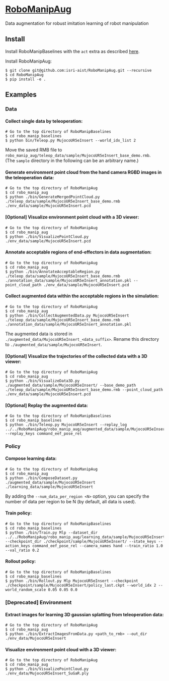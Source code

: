 # [RoboManipAug](https://github.com/isri-aist/RoboManipAug)
Data augmentation for robust imitation learning of robot manipulation

## Install
Install RoboManipBaselines with the `act` extra as described [here](https://github.com/isri-aist/RoboManipBaselines/blob/master/doc/install.md#act).

Install RoboManipAug:
```console
$ git clone git@github.com:isri-aist/RoboManipAug.git --recursive
$ cd RoboManipAug
$ pip install -e .
```

## Examples
### Data
#### Collect single data by teleoperation:
```console
# Go to the top directory of RoboManipBaselines
$ cd robo_manip_baselines
$ python bin/Teleop.py MujocoUR5eInsert --world_idx_list 2
```

Move the saved RMB file to `robo_manip_aug/teleop_data/sample/MujocoUR5eInsert_base_demo.rmb`.  
(The `sample` directory in the following can be an arbitrary name.)

#### Generate environment point cloud from the hand camera RGBD images in the teleoperation data:
```console
# Go to the top directory of RoboManipAug
$ cd robo_manip_aug
$ python ./bin/GenerateMergedPointCloud.py ./teleop_data/sample/MujocoUR5eInsert_base_demo.rmb ./env_data/sample/MujocoUR5eInsert.pcd
```

#### [Optional] Visualize environment point cloud with a 3D viewer:
```console
# Go to the top directory of RoboManipAug
$ cd robo_manip_aug
$ python ./bin/VisualizePointCloud.py ./env_data/sample/MujocoUR5eInsert.pcd
```

#### Annotate acceptable regions of end-effectors in data augmentation:
```console
# Go to the top directory of RoboManipAug
$ cd robo_manip_aug
$ python ./bin/AnnotateAcceptableRegion.py ./teleop_data/sample/MujocoUR5eInsert_base_demo.rmb ./annotation_data/sample/MujocoUR5eInsert_annotation.pkl --point_cloud_path ./env_data/sample/MujocoUR5eInsert.pcd
```

#### Collect augmented data within the acceptable regions in the simulation:
```console
# Go to the top directory of RoboManipAug
$ cd robo_manip_aug
$ python ./bin/CollectAugmentedData.py MujocoUR5eInsert ./teleop_data/sample/MujocoUR5eInsert_base_demo.rmb ./annotation_data/sample/MujocoUR5eInsert_annotation.pkl
```

The augmented data is stored in `./augmented_data/MujocoUR5eInsert_<data_suffix>`. Rename this directory to `./augmented_data/sample/MujocoUR5eInsert`.

#### [Optional] Visualize the trajectories of the collected data with a 3D viewer:
```console
# Go to the top directory of RoboManipAug
$ cd robo_manip_aug
$ python ./bin/VisualizeData3D.py ./augmented_data/sample/MujocoUR5eInsert/ --base_demo_path ./teleop_data/sample/MujocoUR5eInsert_base_demo.rmb --point_cloud_path ./env_data/sample/MujocoUR5eInsert.pcd
```

#### [Optional] Replay the augmented data:
```console
# Go to the top directory of RoboManipBaselines
$ cd robo_manip_baselines
$ python ./bin/Teleop.py MujocoUR5eInsert --replay_log ../../RoboManipAug/robo_manip_aug/augmented_data/sample/MujocoUR5eInsert/region000/MujocoUR5eInsert_augmented_region000_00.rmb --replay_keys command_eef_pose_rel
```

### Policy
#### Compose learning data:
```console
# Go to the top directory of RoboManipAug
$ cd robo_manip_aug
$ python ./bin/ComposeDataset.py ./augmented_data/sample/MujocoUR5eInsert ./learning_data/sample/MujocoUR5eInsert
```

By adding the `--num_data_per_region <N>` option, you can specify the number of data per region to be N (by default, all data is used).

#### Train policy:
```console
# Go to the top directory of RoboManipBaselines
$ cd robo_manip_baselines
$ python ./bin/Train.py Mlp --dataset_dir ../../RoboManipAug/robo_manip_aug/learning_data/sample/MujocoUR5eInsert/ --checkpoint_dir ./checkpoint/sample/MujocoUR5eInsert/ --state_keys --action_keys command_eef_pose_rel --camera_names hand --train_ratio 1.0 --val_ratio 0.2
```

#### Rollout policy:
```console
# Go to the top directory of RoboManipBaselines
$ cd robo_manip_baselines
$ python ./bin/Rollout.py Mlp MujocoUR5eInsert --checkpoint ./checkpoint/sample/MujocoUR5eInsert/policy_last.ckpt --world_idx 2 --world_random_scale 0.05 0.05 0.0
```

### [Deprecated] Environment
#### Extract images for learning 3D gaussian splatting from teleoperation data:
```console
# Go to the top directory of RoboManipAug
$ cd robo_manip_aug
$ python ./bin/ExtractImagesFromData.py <path_to_rmb> --out_dir ./env_data/MujocoUR5eInsert
```

#### Visualize environment point cloud with a 3D viewer:
```console
# Go to the top directory of RoboManipAug
$ cd robo_manip_aug
$ python ./bin/VisualizePointCloud.py ./env_data/MujocoUR5eInsert_SuGaR.ply
```
